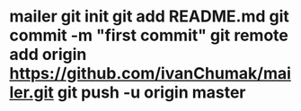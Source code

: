 # mailer   git init  git add README.md  git commit -m "first commit"  git remote add origin https://github.com/ivanChumak/mailer.git  git push -u origin master
